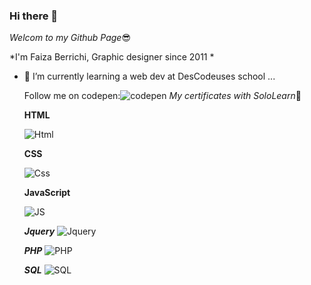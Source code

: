 ### Hi there 👋



*Welcom to my Github Page*:sunglasses:


*I'm Faiza Berrichi, Graphic designer since 2011  *


- 🌱 I’m currently learning a web dev at DesCodeuses school ...

  Follow me on codepen:![codepen](https://codepen.io/faith-oran)
   *My certificates with SoloLearn*:pushpin:
   
   
   
    **HTML**
   
   ![Html ](https://www.sololearn.com/Certificate/1014-18788942/jpg)
   
   
   
   
     **CSS**
     
     
   ![Css](https://www.sololearn.com/Certificate/1023-18788942/jpg)
   
   
    **JavaScript**
     
     
   ![JS](https://www.sololearn.com/certificates/course/en/18788942/1024/landscape/png)

    
    ***Jquery***
    ![Jquery](https://www.sololearn.com/Certificate/1082-18788942/jpg)
    
    
    ***PHP***
  ![PHP](https://www.sololearn.com/Certificate/1059-18788942/jpg)
  
  ***SQL***
   ![SQL](https://www.sololearn.com/certificates/course/en/18788942/1060/landscape/png)
